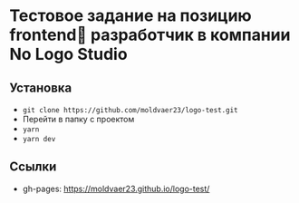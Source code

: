 # Тестовое задание на позицию frontend🐣 разработчик в компании No Logo Studio

## Установка

- `git clone https://github.com/moldvaer23/logo-test.git`
- Перейти в папку с проектом
- `yarn`
- `yarn dev`

## Ссылки

- gh-pages: https://moldvaer23.github.io/logo-test/
